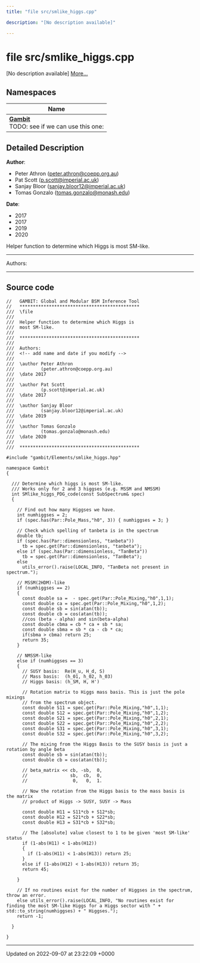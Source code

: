 ```yaml
---
title: "file src/smlike_higgs.cpp"

description: "[No description available]"

---
```


# file src/smlike_higgs.cpp

[No description available] [More...](#detailed-description)

## Namespaces

| Name           |
| -------------- |
| **[Gambit](/documentation/code/namespaces/namespacegambit/)** <br>TODO: see if we can use this one:  |

## Detailed Description


**Author**: 

  * Peter Athron ([peter.athron@coepp.org.au](mailto:peter.athron@coepp.org.au)) 
  * Pat Scott ([p.scott@imperial.ac.uk](mailto:p.scott@imperial.ac.uk)) 
  * Sanjay Bloor ([sanjay.bloor12@imperial.ac.uk](mailto:sanjay.bloor12@imperial.ac.uk)) 
  * Tomas Gonzalo ([tomas.gonzalo@monash.edu](mailto:tomas.gonzalo@monash.edu)) 


**Date**: 

  * 2017
  * 2017
  * 2019
  * 2020


Helper function to determine which Higgs is most SM-like.



------------------

Authors:



------------------




## Source code

```
//   GAMBIT: Global and Modular BSM Inference Tool
//   *********************************************
///  \file
///
///  Helper function to determine which Higgs is
///  most SM-like.
///
///  *********************************************
///
///  Authors:
///  <!-- add name and date if you modify -->
///
///  \author Peter Athron
///          (peter.athron@coepp.org.au)
///  \date 2017
///
///  \author Pat Scott
///          (p.scott@imperial.ac.uk)
///  \date 2017
///
///  \author Sanjay Bloor
///          (sanjay.bloor12@imperial.ac.uk)
///  \date 2019 
///
///  \author Tomas Gonzalo
///          (tomas.gonzalo@monash.edu)
///  \date 2020
///
///  *********************************************

#include "gambit/Elements/smlike_higgs.hpp"

namespace Gambit
{

  /// Determine which higgs is most SM-like.
  /// Works only for 2 and 3 higgses (e.g. MSSM and NMSSM)
  int SMlike_higgs_PDG_code(const SubSpectrum& spec)
  {

    // Find out how many Higgses we have.
    int numhiggses = 2;
    if (spec.has(Par::Pole_Mass,"h0", 3)) { numhiggses = 3; }

    // Check which spelling of tanbeta is in the spectrum
    double tb;
    if (spec.has(Par::dimensionless, "tanbeta"))
      tb = spec.get(Par::dimensionless, "tanbeta");
    else if (spec.has(Par::dimensionless, "TanBeta"))
      tb = spec.get(Par::dimensionless, "TanBeta");
    else
      utils_error().raise(LOCAL_INFO, "TanBeta not present in spectrum.");

    // MSSM(2HDM)-like
    if (numhiggses == 2)
    {
      const double sa =  - spec.get(Par::Pole_Mixing,"h0",1,1);
      const double ca = spec.get(Par::Pole_Mixing,"h0",1,2);
      const double sb = sin(atan(tb));
      const double cb = cos(atan(tb));
      //cos (beta - alpha) and sin(beta-alpha)
      const double cbma = cb * ca + sb * sa;
      const double sbma = sb * ca - cb * ca;
      if(sbma > cbma) return 25;
      return 35;
    }

    // NMSSM-like
    else if (numhiggses == 3)
    {
      // SUSY basis:  Re(H_u, H_d, S)
      // Mass basis:  (h_01, h_02, h_03)
      // Higgs basis: (h_SM, H, H')

      // Rotation matrix to Higgs mass basis. This is just the pole mixings 
      // from the spectrum object.
      const double S11 = spec.get(Par::Pole_Mixing,"h0",1,1);
      const double S12 = spec.get(Par::Pole_Mixing,"h0",1,2);
      const double S21 = spec.get(Par::Pole_Mixing,"h0",2,1);
      const double S22 = spec.get(Par::Pole_Mixing,"h0",2,2);
      const double S31 = spec.get(Par::Pole_Mixing,"h0",3,1);
      const double S32 = spec.get(Par::Pole_Mixing,"h0",3,2);

      // The mixing from the Higgs Basis to the SUSY basis is just a rotation by angle beta
      const double sb = sin(atan(tb));
      const double cb = cos(atan(tb));

      // beta_matrix << cb, -sb,  0,
      //                sb,  cb,  0,
      //                 0,   0,  1.

      // Now the rotation from the Higgs basis to the mass basis is the matrix
      // product of Higgs -> SUSY, SUSY -> Mass

      const double H11 = S11*cb + S12*sb;
      const double H12 = S21*cb + S22*sb;
      const double H13 = S31*cb + S32*sb;

      // The [absolute] value closest to 1 to be given 'most SM-like' status
      if (1-abs(H11) < 1-abs(H12))
      {
        if (1-abs(H11) < 1-abs(H13)) return 25;
      }
      else if (1-abs(H12) < 1-abs(H13)) return 35;
      return 45;

    }

    // If no routines exist for the number of Higgses in the spectrum, throw an error.
    else utils_error().raise(LOCAL_INFO, "No routines exist for finding the most SM-like Higgs for a Higgs sector with " + std::to_string(numhiggses) + " Higgses.");
    return -1;

  }

}
```


-------------------------------

Updated on 2022-09-07 at 23:22:09 +0000

